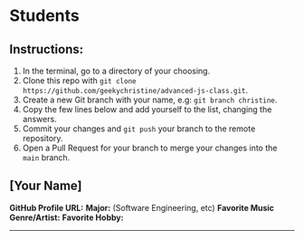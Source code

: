 # Students

## Instructions:

1. In the terminal, go to a directory of your choosing.
2. Clone this repo with `git clone https://github.com/geekychristine/advanced-js-class.git`.
3. Create a new Git branch with your name, e.g: `git branch christine`.
4. Copy the few lines below and add yourself to the list, changing the answers.
5. Commit your changes and `git push` your branch to the remote repository.
6. Open a Pull Request for your branch to merge your changes into the `main` branch.

## [Your Name]

**GitHub Profile URL:**
**Major:** (Software Engineering, etc)
**Favorite Music Genre/Artist:**
**Favorite Hobby:**

---
